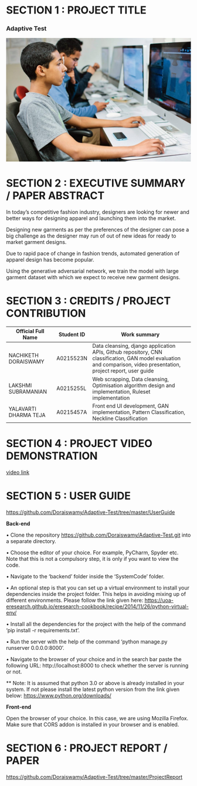 # **SECTION 1 : PROJECT TITLE**

### **Adaptive Test**

![](SystemCode/backend/students.jpg)

# **SECTION 2 : EXECUTIVE SUMMARY / PAPER ABSTRACT**

 In today’s competitive fashion industry, designers are looking for newer and better ways for designing apparel and launching them into the market. 

Designing new garments as per the preferences of the designer can pose a big challenge as the designer may run of out of new ideas for ready to market garment designs.  

Due to rapid pace of change in fashion trends, automated generation of apparel design has become popular. 

Using the generative adversarial network, we train the model with large garment dataset with which we expect to receive new garment designs. 

# SECTION 3 : CREDITS / PROJECT CONTRIBUTION

<!-- Tables -->
| Official Full Name	 | Student ID	| Work summary            |
| -----------------------| -------------| ------------------------|
| NACHIKETH DORAISWAMY   | A0215523N    | Data cleansing, django application APIs, Github repository, CNN classification, GAN model evaluation and comparison, video presentation, project report, user guide
| LAKSHMI SUBRAMANIAN    | A0215255L    | Web scrapping, Data cleansing, Optimisation algorithm design and implementation, Ruleset implementation
| YALAVARTI DHARMA TEJA  | A0215457A    | Front end UI development, GAN implementation, Pattern Classification, Neckline Classification

# SECTION 4 : PROJECT VIDEO DEMONSTRATION

[video link](https://github.com/Doraiswamy/GAN-fashion-set-generator/tree/master/Video)

# SECTION 5 : USER GUIDE

https://github.com/Doraiswamy/Adaptive-Test/tree/master/UserGuide

**Back-end** 

•	Clone the repository https://github.com/Doraiswamy/Adaptive-Test.git into a separate directory.

•	Choose the editor of your choice. For example, PyCharm, Spyder etc. Note that this is not a compulsory step, it is only if you want to view the code.

•	Navigate to the ‘backend’ folder inside the ‘SystemCode’ folder.

•	An optional step is that you can set up a virtual environment to install your dependencies inside the project folder. This helps in avoiding mixing up of different environments. Please follow the link given here: https://uoa-eresearch.github.io/eresearch-cookbook/recipe/2014/11/26/python-virtual-env/

•	Install all the dependencies for the project with the help of the command ‘pip install -r requirements.txt’.

•	Run the server with the help of the command ‘python manage.py runserver 0.0.0.0:8000’.

•	Navigate to the browser of your choice and in the search bar paste the following URL: http://localhost:8000 to check whether the server is running or not.

** Note: It is assumed that python 3.0 or above is already installed in your system. If not please install the latest python version from the link given below:
https://www.python.org/downloads/

**Front-end** 

Open the browser of your choice. In this case, we are using Mozilla Firefox. Make sure that CORS addon is installed in your browser and is enabled.

# SECTION 6 : PROJECT REPORT / PAPER

https://github.com/Doraiswamy/Adaptive-Test/tree/master/ProjectReport
